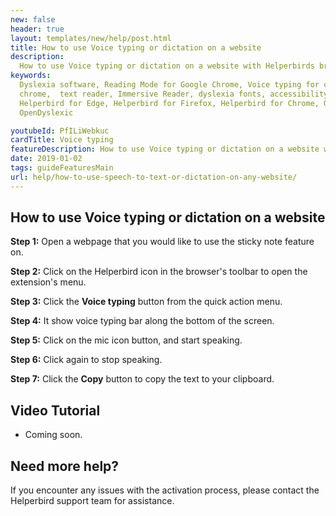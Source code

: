 ```yaml
---
new: false
header: true
layout: templates/new/help/post.html
title: How to use Voice typing or dictation on a website
description:
  How to use Voice typing or dictation on a website with Helperbirds browser extension.
keywords:
  Dyslexia software, Reading Mode for Google Chrome, Voice typing for chrome, Text to speech for
  chrome,  text reader, Immersive Reader, dyslexia fonts, accessibility software, dyslexia software,
  Helperbird for Edge, Helperbird for Firefox, Helperbird for Chrome, Opendyslexic for Chrome,
  OpenDyslexic

youtubeId: PfILiWebkuc
cardTitle: Voice typing
featureDescription: How to use Voice typing or dictation on a website with Helperbirds browser extension.
date: 2019-01-02
tags: guideFeaturesMain
url: help/how-to-use-speech-to-text-or-dictation-on-any-website/
---
```



## How to use Voice typing or dictation on a website

**Step 1:** Open a webpage that you would like to use the sticky note feature on.

**Step 2:** Click on the Helperbird icon in the browser's toolbar to open the extension's menu.

**Step 3:** Click the **Voice typing** button from the quick action menu.

**Step 4:** It show voice typing bar along the bottom of the screen.

**Step 5:** Click on the mic icon button, and start speaking.

**Step 6:** Click again to stop speaking.

**Step 7:** Click the **Copy** button to copy the text to your clipboard.



## Video Tutorial

- Coming soon.



## Need more help?

If you encounter any issues with the activation process, please contact the Helperbird support team for assistance.


